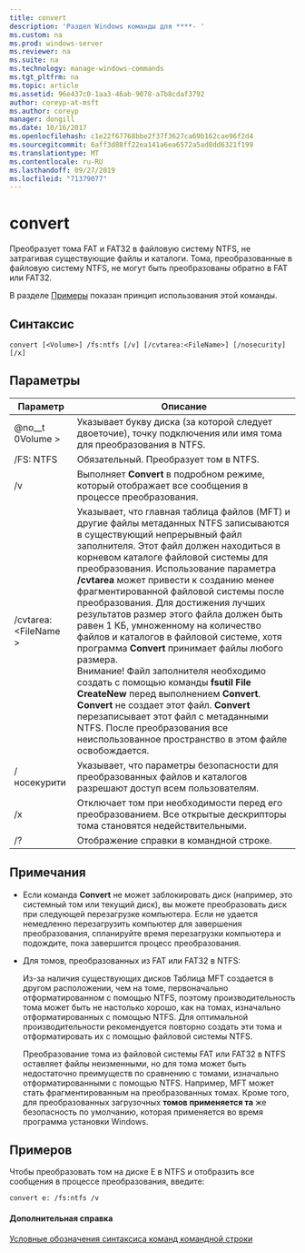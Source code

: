 ```yaml
---
title: convert
description: 'Раздел Windows команды для ****- '
ms.custom: na
ms.prod: windows-server
ms.reviewer: na
ms.suite: na
ms.technology: manage-windows-commands
ms.tgt_pltfrm: na
ms.topic: article
ms.assetid: 96e437c0-1aa3-46ab-9078-a7b8cdaf3792
author: coreyp-at-msft
ms.author: coreyp
manager: dongill
ms.date: 10/16/2017
ms.openlocfilehash: c1e22f67768bbe2f37f3627ca69b162cae96f2d4
ms.sourcegitcommit: 6aff3d88ff22ea141a6ea6572a5ad8dd6321f199
ms.translationtype: MT
ms.contentlocale: ru-RU
ms.lasthandoff: 09/27/2019
ms.locfileid: "71379077"
---
```

# <a name="convert"></a>convert



Преобразует тома FAT и FAT32 в файловую систему NTFS, не затрагивая существующие файлы и каталоги. Тома, преобразованные в файловую систему NTFS, не могут быть преобразованы обратно в FAT или FAT32.

В разделе [Примеры](#BKMK_examples) показан принцип использования этой команды.

## <a name="syntax"></a>Синтаксис

```
convert [<Volume>] /fs:ntfs [/v] [/cvtarea:<FileName>] [/nosecurity] [/x]
```

## <a name="parameters"></a>Параметры

|Параметр|Описание|
|---------|-----------|
|@no__t 0Volume >|Указывает букву диска (за которой следует двоеточие), точку подключения или имя тома для преобразования в NTFS.|
|/FS: NTFS|Обязательный. Преобразует том в NTFS.|
|/v|Выполняет **Convert** в подробном режиме, который отображает все сообщения в процессе преобразования.|
|/cvtarea: \<FileName >|Указывает, что главная таблица файлов (MFT) и другие файлы метаданных NTFS записываются в существующий непрерывный файл заполнителя. Этот файл должен находиться в корневом каталоге файловой системы для преобразования. Использование параметра **/cvtarea** может привести к созданию менее фрагментированной файловой системы после преобразования. Для достижения лучших результатов размер этого файла должен быть равен 1 КБ, умноженному на количество файлов и каталогов в файловой системе, хотя программа **Convert** принимает файлы любого размера.</br>Внимание! Файл заполнителя необходимо создать с помощью команды **fsutil File CreateNew** перед выполнением **Convert**. **Convert** не создает этот файл. **Convert** перезаписывает этот файл с метаданными NTFS. После преобразования все неиспользованное пространство в этом файле освобождается.|
|/носекурити|Указывает, что параметры безопасности для преобразованных файлов и каталогов разрешают доступ всем пользователям.|
|/x|Отключает том при необходимости перед его преобразованием. Все открытые дескрипторы тома становятся недействительными.|
|/?|Отображение справки в командной строке.|

## <a name="remarks"></a>Примечания

-   Если команда **Convert** не может заблокировать диск (например, это системный том или текущий диск), вы можете преобразовать диск при следующей перезагрузке компьютера. Если не удается немедленно перезагрузить компьютер для завершения преобразования, спланируйте время перезагрузки компьютера и подождите, пока завершится процесс преобразования.
-   Для томов, преобразованных из FAT или FAT32 в NTFS:

    Из-за наличия существующих дисков Таблица MFT создается в другом расположении, чем на томе, первоначально отформатированном с помощью NTFS, поэтому производительность тома может быть не настолько хорошо, как на томах, изначально отформатированных с помощью NTFS. Для оптимальной производительности рекомендуется повторно создать эти тома и отформатировать их с помощью файловой системы NTFS.

    Преобразование тома из файловой системы FAT или FAT32 в NTFS оставляет файлы неизменными, но для тома может быть недостаточно преимуществ по сравнению с томами, изначально отформатированными с помощью NTFS. Например, MFT может стать фрагментированным на преобразованных томах. Кроме того, для преобразованных загрузочных **томов применяется та** же безопасность по умолчанию, которая применяется во время программа установки Windows.

## <a name="BKMK_examples"></a>Примеров

Чтобы преобразовать том на диске E в NTFS и отобразить все сообщения в процессе преобразования, введите:
```
convert e: /fs:ntfs /v
```

#### <a name="additional-references"></a>Дополнительная справка

[Условные обозначения синтаксиса команд командной строки](command-line-syntax-key.md)